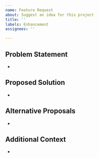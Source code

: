 ```yaml
---
name: Feature Request
about: Suggest an idea for this project
title: ''
labels: Enhancement
assignees: ''

---
```


## Problem Statement
- 

## Proposed Solution
- 

## Alternative Proposals
- 

## Additional Context
- 
